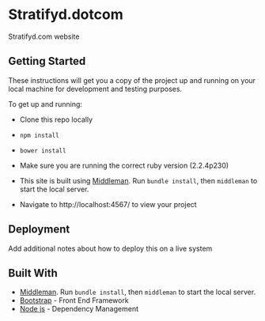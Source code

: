 # Stratifyd.dotcom

Stratifyd.com website

## Getting Started

These instructions will get you a copy of the project up and running on your local machine for development and testing purposes.

To get up and running:

* Clone this repo locally

* `npm install`

* `bower install`

* Make sure you are running the correct ruby version (2.2.4p230)

* This site is built using [Middleman](https://middlemanapp.com/). Run `bundle install`, then `middleman` to start the local server.

* Navigate to http://localhost:4567/ to view your project

## Deployment

Add additional notes about how to deploy this on a live system

## Built With

* [Middleman](https://middlemanapp.com/). Run `bundle install`, then `middleman` to start the local server.
* [Bootstrap](http://v4-alpha.getbootstrap.com/) - Front End Framework
* [Node js](https://nodejs.org/en/) - Dependency Management
